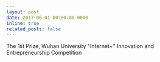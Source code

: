 ```yaml
---
layout: post
date: 2017-06-01 00:00:00-0000
inline: true
related_posts: false
---
```


The 1st Prize, Wuhan University "Internet+" Innovation and Entrepreneurship Competition